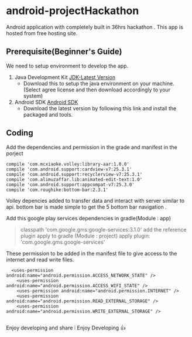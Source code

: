 # android-projectHackathon

Android application with completely built in 36hrs hackathon . This app is hosted from free hosting site.

## Prerequisite(Beginner's Guide)
We need to setup environment to develop the app.

1. Java Development Kit [JDK-Latest Version](http://www.oracle.com/technetwork/java/javase/downloads/jdk9-downloads-3848520.html) 
   - Download this to setup the java environment on your machine.(Select agree license and then download accordingly to your system)
2. Android SDK [Android SDK](https://developer.android.com/studio/index.html)
   - Download the latest version by following this link and install the packaged and tools. 
   
## Coding 

Add the dependencies and permission in the grade and manifest in the porject 
```
compile 'com.mcxiaoke.volley:library-aar:1.0.0'
compile 'com.android.support:cardview-v7:25.3.1'
compile 'com.android.support:recyclerview-v7:25.3.1'
compile 'com.alimuzaffar.lib:animated-edit-text:1.0'
compile 'com.android.support:appcompat-v7:25.3.0'
compile 'com.roughike:bottom-bar:2.3.1'
```

Volley depencies added to transfer data and interact with server similar to api. 
bottom bar is made simple to get the 5 bottom bar navigation .

Add this google play services dependencies in gradle(Module : app)
>classpath 'com.google.gms:google-services:3.1.0'
add the reference plugin apply to gradle (Module : project)
>apply plugin: 'com.google.gms.google-services'

These permission to be added in the manifest file to give access to the internet and read write files.
```
  <uses-permission android:name="android.permission.ACCESS_NETWORK_STATE" />
    <uses-permission android:name="android.permission.ACCESS_WIFI_STATE" />
    <uses-permission android:name="android.permission.INTERNET" />
    <uses-permission android:name="android.permission.READ_EXTERNAL_STORAGE" />
    <uses-permission android:name="android.permission.WRITE_EXTERNAL_STORAGE" />
   
```
Enjoy developing and share :grey_exclamation: Enjoy Developing :thumbsup:

